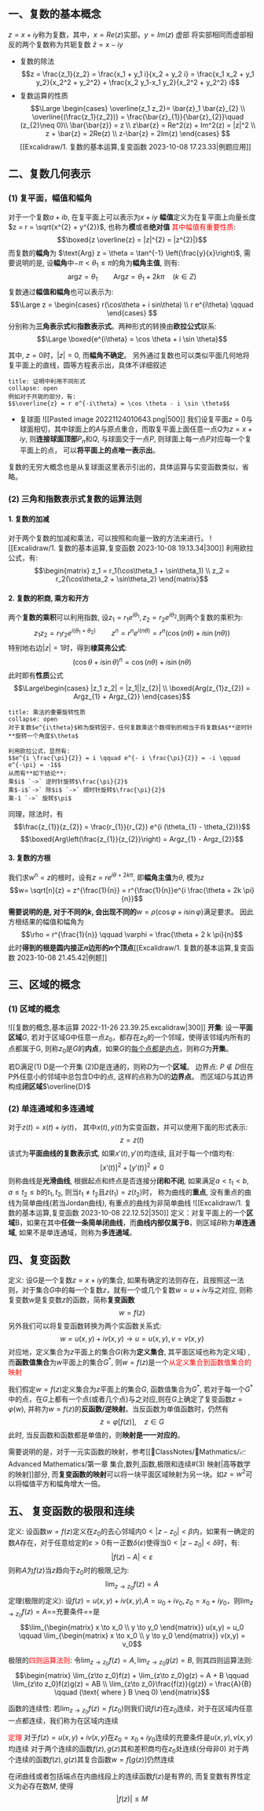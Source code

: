 ## 一、复数的基本概念
$z = x+iy$称为复数，其中，$x = Re(z)$实部，$y = Im(z)$ 虚部
将实部相同而虚部相反的两个复数称为共轭复数 $\bar{z} = x-iy$
- 复数的除法
$$z = \frac{z_1}{z_2} = \frac{x_1 + y_1 i}{x_2 + y_2 i} =   \frac{x_1 x_2 + y_1 y_2}{x_2^2 + y_2^2}  + \frac{x_2 y_1-x_1 y_2}{x_2^2 + y_2^2} i$$
- 复数运算的性质
$$\Large \begin{cases}
\overline{z_1 z_2}= \bar{z}_1 \bar{z}_{2}  \\
\overline{(\frac{z_1}{z_2})} = \frac{\bar{z}_{1}}{\bar{z}_{2}}\quad (z_{2}\neq  0)\\
 \bar{\bar{z}} = z \\
z\bar{z} = Re^2(z) + Im^2(z) = |z|^2  \\
 z + \bar{z} = 2Re(z)  \\
 z-\bar{z} = 2Im(z)
\end{cases} $$
[[Excalidraw/1. 复数的基本运算,复变函数 2023-10-08 17.23.33|例题应用]]
## 二、复数几何表示 
### (1) 复平面，幅值和幅角
对于一个复数$a + ib$, 在复平面上可以表示为$x + iy$
**幅值**定义为在复平面上向量长度$z = r = \sqrt{x^{2} + y^{2}}$, 也称为**模**或者**绝对值**
<mark style="background: transparent; color: red">其中幅值有重要性质</mark>:
$$\boxed{z \overline{z}  = |z|^{2} = |z^{2}|}$$
而复数的**幅角**为 $\text{Arg} z = \theta = \tan^{-1} \left(\frac{y}{x}\right)$,
需要说明的是, 设**幅角**中$-\pi< \theta_{1} \leq \pi$的角为**幅角主值**, 则有: 
$$\text{arg}z = \theta_{1} \qquad \text{Arg} z  = \theta_{1} + 2 k \pi \quad (k \in Z)$$
复数通过**幅值和幅角**也可以表示为:
$$\Large  z = \begin{cases}
r(\cos\theta  + i sin\theta) \\
r e^{i\theta} \qquad
\end{cases} $$
分别称为**三角表示式**和**指数表示式**。两种形式的转换由**欧拉公式**联系:
$$\Large \boxed{e^{i\theta} = \cos \theta + i \sin \theta}$$

其中, $z = 0$时，$|z| = 0$, 而**幅角不确定**。
另外通过复数也可以类似平面几何地将复平面上的直线，圆等方程表示出，具体不详细叙述
`````ad-note
title: 证明中利用不同形式
collapse: open
例如对于共轭的部分，有:
$$\overline{z} = r e^{-i\theta} = \cos \theta - i \sin \theta$$
`````
- 复球面
![[Pasted image 20221124010643.png|500]]
我们设复平面$z=0$与球面相切，其中球面上的$A$与原点重合，而取复平面上面任意一点$Q$为$z = x + iy$, 则**连接球面顶部**$P_{n}$和$Q$, 与球面交于一点$P$, 则球面上每一点$P$对应每一个复平面上的点， 可以**将平面上的点唯一表示出**。

复数的无穷大概念也是从复球面这里表示引出的，具体运算与实变函数类似，省略。
### (2) 三角和指数表示式复数的运算法则
#### 1. 复数的加减
对于两个复数的加减和乘法，可以按照和向量一致的方法来进行。
![[Excalidraw/1. 复数的基本运算,复变函数 2023-10-08 19.13.34|300]]
利用欧拉公式，有:
$$\begin{matrix}
z_1 = r_1(\cos\theta_1 + \sin\theta_1) \\
z_2 = r_2(\cos\theta_2 + \sin\theta_2)
\end{matrix}$$
#### 2. 复数的积商, 乘方和开方 
两个**复数的乘积**可以利用指数, 设$z_{1}= r_{1} e^{i \theta_{1}}, z_{2} = r_{2}e^{i \theta_{2}}$,则两个复数的乘积为:
$$z_1 z_2 = r_1 r_2 e^{i(\theta_1 + \theta_2)}\qquad  z^n = r^n e^{i(n\theta)} = r^n(\cos(n\theta)+i \sin(n\theta))$$
特别地右边$|z| = 1$时，得到**棣莫弗公式**:
$$(\cos\theta + i \sin\theta) ^n= \cos(n\theta) + i\sin(n\theta)$$
此时即有**性质**公式 
$$\Large\begin{cases}
|z_1 z_2| = |z_1||z_{2}| \\ \boxed{Arg(z_{1}z_{2}) = Argz_{1} + Argz_{2}}
\end{cases}$$
`````ad-note
title: 乘法的重要旋转性质
collapse: open
对于复数$e^{i\theta}$称为旋转因子，任何复数乘这个数得到的相当于将复数$A$**逆时针**旋转一个角度$\theta$

利用欧拉公式，显然有:
$$e^{i \frac{\pi}{2}} = i \qquad e^{- i \frac{\pi}{2}} = -i \qquad e^{-\pi} = -1$$
从而有**如下结论**:
乘$i$ `->` 逆时针旋转$\frac{\pi}{2}$
乘$-i$`->` 除$i$ `->` 顺时针旋转$\frac{\pi}{2}$
乘-1 `->` 旋转$\pi$
`````
同理，除法时，有
$$\frac{z_{1}}{z_{2}}  = \frac{r_{1}}{r_{2}} e^{i (\theta_{1} - \theta_{2})}$$
$$\boxed{Arg\left(\frac{z_{1}}{z_{2}}\right) = Argz_{1} - Argz_{2}}$$
#### 3. 复数的方根 
我们求$w^{n }= z$的根时，设有$z = r  e^{i \theta + 2 k\pi}$, 即**幅角主值**为$\theta$, 模为$z$ 
$$w= \sqrt[n]{z} =  z^{\frac{1}{n}} = r^{\frac{1}{n}}e^{i \frac{\theta + 2k \pi}{n}}$$
**需要说明的是, 对于不同的$k$, 会出现不同的**$w = \rho(\cos \varphi + i \sin \varphi)$满足要求。 
因此方根结果的幅值和幅角为
$$\rho = r^{\frac{1}{n}} \qquad \varphi = \frac{\theta + 2 k \pi}{n}$$
此时**得到的根是圆内接正$n$边形的$n$个顶点**[[Excalidraw/1. 复数的基本运算,复变函数 2023-10-08 21.45.42|例题]]
## 三、区域的概念
### (1) 区域的概念
![[复数的概念,基本运算 2022-11-26 23.39.25.excalidraw|300]]
**开集**: 设一**平面区域**$G$, 若对于区域G中任意一点$z_0$，都存在$z_{0}$的一个邻域，使得该邻域内所有的点都属于G, 则称$z_0$是$G$的**内点**，如果$G$的<u>每个点都是内点</u>，则称$G$为**开集**。

若D满足(1) D是一个开集 (2)D是连通的，则称$D$为一个**区域**。
边界点: $P \notin D$但在P外任意小的邻域中总包含D中的点, 这样的点称为D的**边界点**。 而区域$D$与其边界构成**闭区域**$\overline{D}$

### (2) 单连通域和多连通域
对于$z(t) = x(t) + iy(t)$， 其中$x(t), y(t)$为实变函数，并可以使用下面的形式表示:
$$z = z(t)$$
该式为**平面曲线的复数表示式**, 如果$x'(t), y'(t)$均连续, 且对于每一个$t$值均有:
$$[x'(t)]^{2} + [y'(t)]^{2} \neq 0$$
则称曲线是**光滑曲线**, 根据起点和终点是否连接分**闭和不闭**, 如果满足$a < t_{1} < b, a\leq  t_{2}\leq  b$的$t_{1}, t_{2}$, 则当$t_{1}\neq t_{2}$且$z(t_1) = z(t_2)$时， 称为曲线的**重点**, 没有重点的曲线为简单曲线(若当Jordan曲线), 有重点的曲线为非简单曲线
![[Excalidraw/1. 复数的基本运算,复变函数 2023-10-08 22.12.52|350]]
定义：对复平面上的一个**区域**B，如果在其中**任做一条简单闭曲线**，而**曲线内部仅属于B**，则区域$B$称为**单连通域**, 如果不是单连通域，则称为**多连通域**。
## 四、复变函数
定义: 设G是一个复数$z = x+ iy$的集合, 如果有确定的法则存在，且按照这一法则，对于集合$G$中的每一个复数$z$，就有一个或几个复数$w = u + iv$与之对应, 则称复变数$w$是复变数$z$的函数，简称**复变函数**
$$w = f(z)$$
另外我们可以将复变函数转换为两个实函数关系式:
$$w = u(x,y) + i v(x,y) \rightarrow  u = u(x,y), v = v(x,y)$$
对应地，定义集合为$z$平面上的集合$G$(称为**定义集合**, 其平面区域也称为定义域) , 而**函数值集合**为$w$平面上的集合$G^*$, 则$w = f(z)$是一个<mark style="background: transparent; color: red">从定义集合到函数值集合的映射</mark>

我们假定$w = f(z)$定义集合为$z$平面上的集合$G$, 函数值集合为$G^{*}$, 若对于每一个$G^*$中的点，在$G$上都有一个点(或者几个点)与之对应,则在$G$上确定了复变函数$z = \varphi(w)$,  并称为$w = f(z)$的**反函数/逆映射**。当反函数为单值函数时，仍然有
$$z = \varphi[f(z)] ,\quad z\in G$$
此时, 当反函数和函数都是单值的，则**映射是一一对应的**。

需要说明的是，对于一元实函数的映射，参考[[📘ClassNotes/📐Mathmatics/📈Advanced Mathematics/第一章 集合,数列,函数,极限和连续#(3) 映射|高等数学的映射]]部分, 而**复变函数的映射**可以将一块平面区域映射为另一块。如$z = w^{2}$可以将幅值平方和幅角增大一倍。

## 五、 复变函数的极限和连续
定义: 设函数$w = f(z)$定义在$z_0$的去心邻域内$0< |z-z_0| < \beta$内，如果有一确定的数$A$存在，对于任意给定的$\varepsilon > 0$有一正数$\delta(\varepsilon)$使得当$0< |z-z_0|< \delta$时，有: 
$$|f(z) - A| < \varepsilon$$
则称$A$为$f(z)$当$z$趋向于$z_{0}$时的极限,记为:
$$\lim_{z \to z_0} f(z) = A$$
定理(极限的定义): 设$f(z) = u(x,y) + iv(x,y)$,$A = u_0 +iv_0, z_0 = x_0 + iy_0$，则$\lim_{z \to z_0} f(z) = A$==充要条件==是
$$\lim_{\begin{matrix}
x \to x_0 \\
y \to y_0 \end{matrix}} u(x,y) = u_0  \qquad
\lim_{\begin{matrix}
x \to x_0 \\
y \to y_0 \end{matrix}} v(x,y) = v_0$$

极限的<mark style="background: transparent; color: red">四则运算法则</mark>: 令$\lim_{z\to z_0} f(z)= A , \lim_{z\to z_0} g(z) = B$, 则其四则运算法则:
$$\begin{matrix}
\lim_{z\to z_0}f(z) + \lim_{z\to z_0}g(z) = A + B \qquad  \lim_{z\to z_0}f(z)g(z) = AB  \\ 
\lim_{z\to z_0}\frac{f(z)}{g(z)} = \frac{A}{B} \qquad (\text{ where } B \neq 0) 
\end{matrix}$$

函数的连续性: 若$\lim_{z\to z_0} f(z) = f(z_0)$则我们说$f(z)$在$z_0$连续，对于在区域内任意一点都连续，我们称为在区域内连续

<mark style="background: transparent; color: red">定理</mark>
对于$f(z) = u(x,y) + iv(x,y)$在$z_0 = x_0 + iy_0$连续的充要条件是$u(x,y),v(x,y)$均连续
对于两个连续的函数$f(z),g(z)$其和差积商均在$z_0$处连续(分母非0)
对于两个连续的函数$f(z),g(z)$其复合函数$w = f[g(z)]$仍然连续

在闭曲线或者包括端点在内曲线段上的连续函数$f(z)$是有界的, 而复变数有界性定义为必存在数$M$, 使得
$$|f(z)|\leq M$$



